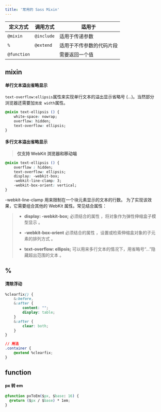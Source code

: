 ```yaml
---
title: '常用的 Sass Mixin'
---
```


| 定义方式    | 调用方式   | 适用于                   |
| ----------- | ---------- | ------------------------ |
| `@mixin`    | `@include` | 适用于传递参数           |
| `%`         | `@extend`  | 适用于不传参数的代码片段 |
| `@function` |            | 需要返回一个值           |

## mixin

#### 单行文本溢出省略显示

`text-overflow:ellipsis`属性来实现单行文本的溢出显示省略号 (…)。当然部分浏览器还需要加`宽度 width`属性。

```css
@mixin text-ellipsis () {
    white-space: nowrap;
    overflow: hidden;
    text-overflow: ellipsis;
}
```

#### 多行文本溢出省略显示

> **仅支持 WebKit 浏览器和移动端**

```css
@mixin text-ellipsis () {
    overflow : hidden;
    text-overflow: ellipsis;
    display: -webkit-box;
    -webkit-line-clamp: 3;
    -webkit-box-orient: vertical;
}

```

-webkit-line-clamp 用来限制在一个块元素显示的文本的行数。 为了实现该效果，它需要组合其他的 WebKit 属性。常见结合属性：

> *   **display: -webkit-box;** 必须结合的属性 ，将对象作为弹性伸缩盒子模型显示 。
> 
> *   **-webkit-box-orient** 必须结合的属性 ，设置或检索伸缩盒对象的子元素的排列方式 。
> 
> *   **text-overflow: ellipsis;** 可以用来多行文本的情况下，用省略号“…”隐藏超出范围的文本 。

## %

#### 清除浮动

```css
%clearfix() {
    &:before,
    &:after {
        content: "";
        display: table;
    }
    &:after {
        clear: both;
    }
}

// 用法
.container {
    @extend %clearfix;
}
```

## function

#### px 转 em

```css
@function pxToEm($px, $base: 16) {
  @return ($px / $base) * 1em;
}
```
